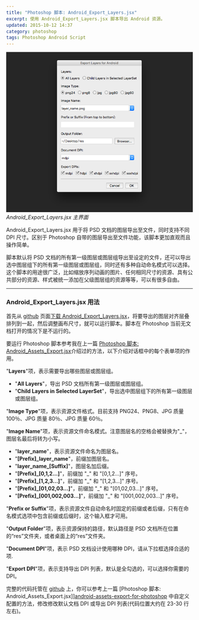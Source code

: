 ```yaml
---
title: "Photoshop 脚本: Android_Export_Layers.jsx"
excerpt: 使用 Android_Export_Layers.jsx 脚本导出 Android 资源。
updated: 2015-10-12 14:37
category: photoshop
tags: Photoshop Android Script
---
```


![Android_Export_Layers.jsx](/images/android_export_layers_for_photoshop/android_export_layer_jsx.png)_Android_Export_Layers.jsx 主界面_

Android_Export_Layers.jsx 用于将 PSD 文档的图层导出至文件，同时支持不同 DPI 尺寸。区别于 Photoshop 自带的图层导出至文件功能，该脚本更加直观而且操作简单。

脚本默认将 PSD 文档的所有第一级图层或图层组导出至设定的文件，还可以导出选中图层组下的所有第一级图层或图层组，同时还有多种自动命名模式可以选择。这个脚本的用途很广泛，比如缩放序列动画的图片、任何相同尺寸的资源、具有公共部分的资源、样式被统一添加在父级图层组的资源等等，可以有很多自由。

---

### Android_Export_Layers.jsx 用法

首先从 [github][Android_Export_Layers] 页面[下载 Android_Export_Layers.jsx][Android_Export_Layers.jsx]，将要导出的图层对齐层叠排列到一起，然后调整画布尺寸，就可以运行脚本。脚本在 Photoshop 当前无文档打开的情况下是不运行的。

要运行 Photoshop 脚本参考我在上一篇 [Photoshop 脚本: Android_Assets_Export.jsx][android-assets-export-for-photoshop]介绍过的方法，以下介绍对话框中的每个表单项的作用。

"**Layers**"项，表示需要导出哪些图层或图层组。

- "**All Layers**"，导出 PSD 文档所有第一级图层或图层组。
- "**Child Layers in Selected LayerSet**"，导出选中图层组下的所有第一级图层或图层组。

"**Image Type**"项，表示资源文件格式。目前支持 PNG24、PNG8、JPG 质量 100％、JPG 质量 80％、JPG 质量 60％。

"**Image Name**"项，表示资源文件命名模式。注意图层名的空格会被替换为"\_"，图层名最后将转为小写。

- "**layer_name**"，表示资源文件命名为图层名。
- "**[Prefix]_layer_name**"，前缀加图层名。
- "**layer_name_[Suffix]**"，图层名加后缀。
- "**[Prefix]_[0,1,2...]**"，前缀加 "\_" 和 "[0,1,2...]" 序号。
- "**[Prefix]_[1,2,3...]**"，前缀加 "\_" 和 "[1,2,3...]" 序号。
- "**[Prefix]_[01,02,03...]**"，前缀加 "\_" 和 "[01,02,03...]" 序号。
- "**[Prefix]_[001,002,003...]**"，前缀加 "\_" 和 "[001,002,003...]" 序号。

"**Prefix or Suffix**"项，表示资源文件自动命名时固定的前缀或者后缀，只有在命名模式选项中包含前缀或后缀时，这个输入框才可用。

"**Output Folder**"项，表示资源保持的路径，默认路径是 PSD 文档所在位置的“res”文件夹，或者桌面上的“res”文件夹。

"**Document DPI**"项，表示 PSD 文档设计使用哪种 DPI，请从下拉框选择合适的项.

"**Export DPI**"项，表示支持导出 DPI 列表，默认是全勾选的，可以选择你需要的 DPI。

完整的代码托管在 [github][Android_Export_Layers] 上，你可以参考上一篇 [Photoshop 脚本: Android_Assets_Export.jsx]][android-assets-export-for-photoshop] 中自定义配置的方法，修改修改默认文档 DPI 或导出 DPI 列表(代码位置大约在 23-30 行左右)。


[android-assets-export-for-photoshop]: /stories/android-assets-export-for-photoshop.html
[Android_Design_Action.atn]: https://github.com/Ashung/GUI_Automation_Toolbox/raw/master/Photoshop_Actions/Android_Design_Action.atn
[Android_Export_Layers]: https://github.com/Ashung/GUI_Automation_Toolbox/blob/master/Photoshop_Scripts/Android_Export_Layers.jsx
[Android_Export_Layers.jsx]: https://github.com/Ashung/GUI_Automation_Toolbox/raw/master/Photoshop_Scripts/Android_Export_Layers.jsx

